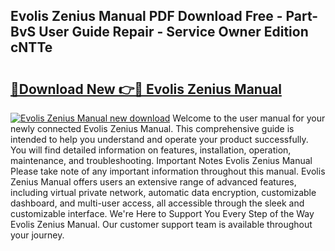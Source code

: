 ## Evolis Zenius Manual PDF Download Free - Part-BvS User Guide Repair - Service Owner Edition cNTTe

# <h2><a href="http://cf22389.oget.top/?id=Evolis+Zenius+Manual">🔗Download New 👉🔴 Evolis Zenius Manual</a></h2>

[![Evolis Zenius Manual new download](https://i.imgur.com/5g1atiW.png)](http://cf22389.oget.top/?id=Evolis+Zenius+Manual)
Welcome to the user manual for your newly connected Evolis Zenius Manual. This comprehensive guide is intended to help you understand and operate your product successfully. You will find detailed information on features, installation, operation, maintenance, and troubleshooting. Important Notes Evolis Zenius Manual Please take note of any important information throughout this manual. Evolis Zenius Manual offers users an extensive range of advanced features, including virtual private network, automatic data encryption, customizable dashboard, and multi-user access, all accessible through the sleek and customizable interface. We're Here to Support You Every Step of the Way Evolis Zenius Manual. Our customer support team is available throughout your journey.
